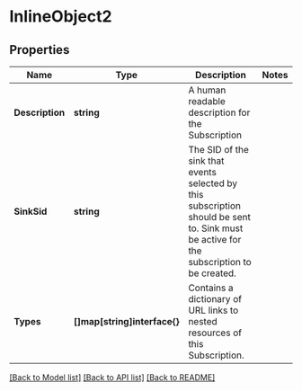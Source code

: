 # InlineObject2

## Properties

Name | Type | Description | Notes
------------ | ------------- | ------------- | -------------
**Description** | **string** | A human readable description for the Subscription | 
**SinkSid** | **string** | The SID of the sink that events selected by this subscription should be sent to. Sink must be active for the subscription to be created. | 
**Types** | **[]map[string]interface{}** | Contains a dictionary of URL links to nested resources of this Subscription. | 

[[Back to Model list]](../README.md#documentation-for-models) [[Back to API list]](../README.md#documentation-for-api-endpoints) [[Back to README]](../README.md)


